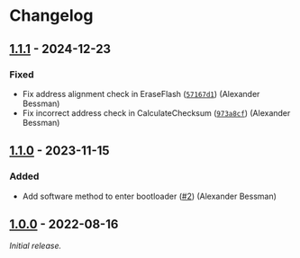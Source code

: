 # Changelog

## [1.1.1] - 2024-12-23

### Fixed

- Fix address alignment check in EraseFlash ([`57167d1`](https://github.com/fossasia/pslab-bootloader/commit/57167d1d13356bcfb4501b701d50ea96d307ac89)) (Alexander Bessman)
- Fix incorrect address check in CalculateChecksum ([`973a8cf`](https://github.com/fossasia/pslab-bootloader/commit/973a8cfa1babd43c198d81fda5d2ca30cd23c45c)) (Alexander Bessman)

## [1.1.0] - 2023-11-15

### Added

- Add software method to enter bootloader ([#2](https://github.com/fossasia/pslab-bootloader/pull/2)) (Alexander Bessman)

## [1.0.0] - 2022-08-16

_Initial release._

[1.1.1]: https://github.com/fossasia/pslab-bootloader/releases/tag/1.1.1
[1.1.0]: https://github.com/fossasia/pslab-bootloader/releases/tag/1.1.0
[1.0.0]: https://github.com/fossasia/pslab-bootloader/releases/tag/v1.0.0
